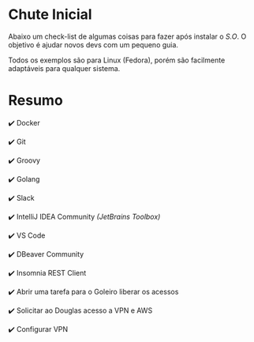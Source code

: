 # Chute Inicial

Abaixo um check-list de algumas coisas para fazer após instalar o _S.O_. O objetivo é ajudar novos devs com um pequeno guia.

Todos os exemplos são para Linux (Fedora), porém são facilmente adaptáveis para qualquer sistema.

# Resumo

:heavy_check_mark: Docker

:heavy_check_mark: Git

:heavy_check_mark: Groovy

:heavy_check_mark: Golang

:heavy_check_mark: Slack

:heavy_check_mark: IntelliJ IDEA Community _(JetBrains Toolbox)_

:heavy_check_mark: VS Code

:heavy_check_mark: DBeaver Community

:heavy_check_mark: Insomnia REST Client

:heavy_check_mark: Abrir uma tarefa para o Goleiro liberar os acessos

:heavy_check_mark: Solicitar ao Douglas acesso a VPN e AWS

:heavy_check_mark: Configurar VPN
